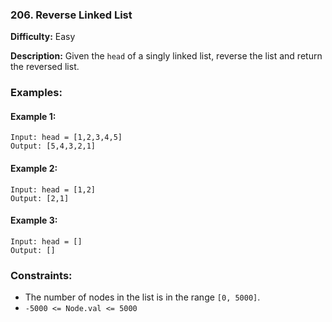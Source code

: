 ### 206. Reverse Linked List
**Difficulty:** Easy

**Description:**
Given the `head` of a singly linked list, reverse the list and return the reversed list.

### Examples:

#### Example 1:
```
Input: head = [1,2,3,4,5]
Output: [5,4,3,2,1]
```

#### Example 2:
```
Input: head = [1,2]
Output: [2,1]
```

#### Example 3:
```
Input: head = []
Output: []
```

### Constraints:
- The number of nodes in the list is in the range `[0, 5000]`.
- `-5000 <= Node.val <= 5000`
